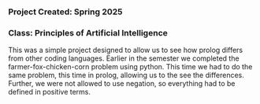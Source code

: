 ### **Project Created**: Spring 2025 

### **Class**: Principles of Artificial Intelligence


This was a simple project designed to allow us to see how prolog differs from other coding languages. Earlier in the semester we completed the farmer-fox-chicken-corn problem using python. This time we had to do the same problem, this time in prolog, allowing us to the see the differences. Further, we were not allowed to use negation, so everything had to be defined in positive terms.